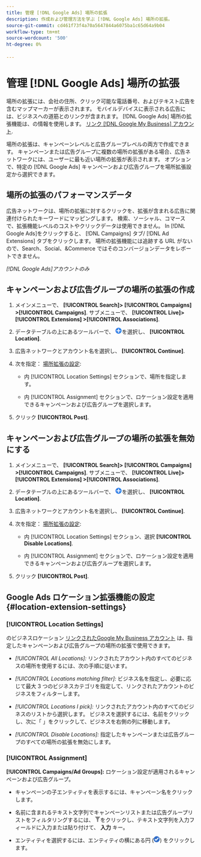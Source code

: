 ```yaml
---
title: 管理 [!DNL Google Ads] 場所の拡張
description: 作成および管理方法を学ぶ [!DNL Google Ads] 場所の拡張。
source-git-commit: cd461f73f4a70a5647844a6075ba1c65d64a9b04
workflow-type: tm+mt
source-wordcount: '500'
ht-degree: 0%

---
```


# 管理 [!DNL Google Ads] 場所の拡張

場所の拡張には、会社の住所、クリック可能な電話番号、およびテキスト広告を含むマップマーカーが表示されます。 モバイルデバイスに表示される広告には、ビジネスへの道筋とのリンクが含まれます。 [!DNL Google Ads] 場所の拡張機能は、の情報を使用します。 [リンク [!DNL Google My Business] アカウント](https://support.google.com/google-ads/answer/2404182).

場所の拡張は、キャンペーンレベルと広告グループレベルの両方で作成できます。 キャンペーンまたは広告グループに複数の場所の拡張がある場合、広告ネットワークには、ユーザーに最も近い場所の拡張が表示されます。 オプションで、特定の [!DNL Google Ads] キャンペーンおよび広告グループを場所拡張設定から選択できます。

## 場所の拡張のパフォーマンスデータ

広告ネットワークは、場所の拡張に対するクリックを、拡張が含まれる広告に関連付けられたキーワードにマッピングします。  検索、ソーシャル、コマースで、拡張機能レベルのコストやクリックデータは使用できません。 In [!DNL Google Ads]をクリックすると、 [!DNL Campaigns] タブ/ [!DNL Ad Extensions] タブをクリックします。 場所の拡張機能には追跡する URL がないので、Search、Social、&amp;Commerce ではそのコンバージョンデータをレポートできません。

*[!DNL Google Ads]アカウントのみ*

## キャンペーンおよび広告グループの場所の拡張の作成

1. メインメニューで、 **[!UICONTROL Search]> [!UICONTROL Campaigns] >[!UICONTROL Campaigns]**. サブメニューで、 **[!UICONTROL Live]> [!UICONTROL Extensions] >[!UICONTROL Associations]**.

1. データテーブルの上にあるツールバーで、 ![作成](/help/search-social-commerce/assets/add.png "作成")を選択し、 **[!UICONTROL Location]**.

1. 広告ネットワークとアカウント名を選択し、 **[!UICONTROL Continue]**.

1. 次を指定： [場所拡張の設定](#location-extension-settings):

   * 内 [!UICONTROL Location Settings] セクションで、場所を指定します。

   * 内 [!UICONTROL Assignment] セクションで、ロケーション設定を適用できるキャンペーンおよび広告グループを選択します。

1. クリック **[!UICONTROL Post]**.

## キャンペーンおよび広告グループの場所の拡張を無効にする

1. メインメニューで、 **[!UICONTROL Search]> [!UICONTROL Campaigns] >[!UICONTROL Campaigns]**. サブメニューで、 **[!UICONTROL Live]> [!UICONTROL Extensions] >[!UICONTROL Associations]**.

1. データテーブルの上にあるツールバーで、 ![作成](/help/search-social-commerce/assets/add.png "作成")を選択し、 **[!UICONTROL Location]**.

1. 広告ネットワークとアカウント名を選択し、 **[!UICONTROL Continue]**.

1. 次を指定： [場所拡張の設定](#location-extension-settings):

   * 内 [!UICONTROL Location Settings] セクション、選択 **[!UICONTROL Disable Locations]**.

   * 内 [!UICONTROL Assignment] セクションで、ロケーション設定を適用できるキャンペーンおよび広告グループを選択します。

1. クリック **[!UICONTROL Post]**.

## Google Ads ロケーション拡張機能の設定 {#location-extension-settings}

### [!UICONTROL Location Settings]

のビジネスロケーション [リンクされたGoogle My Business アカウント](https://support.google.com/google-ads/answer/2404182?vid=1-635794239083658097-1242615452#link) は、指定したキャンペーンおよび広告グループの場所の拡張で使用できます。

* *[!UICONTROL All Locations]:* リンクされたアカウント内のすべてのビジネスの場所を使用するには、次の手順に従います。

* *[!UICONTROL Locations matching filter]:* ビジネス名を指定し、必要に応じて最大 3 つのビジネスカテゴリを指定して、リンクされたアカウントのビジネスをフィルターします。

* *[!UICONTROL Locations I pick]:* リンクされたアカウント内のすべてのビジネスのリストから選択します。 ビジネスを選択するには、名前をクリックし、次に「 」をクリックして、ビジネスを右側の列に移動します。

* *[!UICONTROL Disable Locations]:* 指定したキャンペーンまたは広告グループのすべての場所の拡張を無効にします。

### [!UICONTROL Assignment]

**[!UICONTROL Campaigns/Ad Groups]:** ロケーション設定が適用されるキャンペーンおよび広告グループ。

* キャンペーンの子エンティティを表示するには、キャンペーン名をクリックします。

* 名前に含まれるテキスト文字列でキャンペーンリストまたは広告グループリストをフィルタリングするには、 ![フィルター](/help/search-social-commerce/assets/filter.png "フィルター")をクリックし、テキスト文字列を入力フィールドに入力または貼り付けて、 **入力** キー。

* エンティティを選択するには、エンティティの横にある円 (![選択](/help/search-social-commerce/assets/include.png "選択")) をクリックします。
